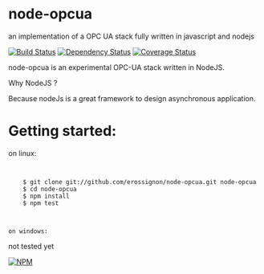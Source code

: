 node-opcua
==========

an implementation of a OPC UA stack fully written in javascript and nodejs



[![Build Status](https://travis-ci.org/erossignon/node-opcua.png?branch=master)](https://travis-ci.org/erossignon/node-opcua)
[![Dependency Status](https://gemnasium.com/erossignon/node-opcua.png)](https://gemnasium.com/erossignon/node-opcua)
[![Coverage Status](https://coveralls.io/repos/erossignon/node-opcua/badge.png)](https://coveralls.io/r/erossignon/node-opcua)

node-opcua is an experimental OPC-UA stack written in NodeJS.

Why NodeJS ?

Because nodeJs is a great framework to design asynchronous application.


Getting started:
================

on linux:
~~~~~~~~~


    $ git clone git://github.com/erossignon/node-opcua.git node-opcua
    $ cd node-opcua
    $ npm install
    $ npm test



on windows:
~~~~~~~~~~~

not tested yet





[![NPM](https://nodei.co/npm/node-opcua.png?downloads=true&stars=true)](https://nodei.co/npm/node-opcua/)
